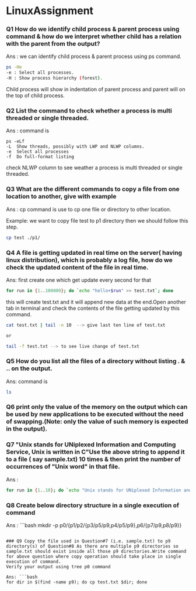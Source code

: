 # LinuxAssignment

### Q1 How do we identify child process & parent process using command & how do we interpret whether child has a relation with the parent from the output?
Ans : we can identify child process & parent process using ps command.
```bash
ps -He
-e : Select all processes.
-H : Show process hierarchy (forest).
```
Child process will show in indentation of parent process and parent will on the top of child process.

### Q2 List the command to check whether a process is multi threaded or single threaded.
Ans : command is 
```
ps -eLf
-L	Show threads, possibly with LWP and NLWP columns.
-e	Select all processes
-f	Do full-format listing
```
check NLWP column to see weather a process is multi threaded or single threaded.

### Q3  What are the different commands to copy a file from one location to another, give with example
Ans : cp command is use to cp one file or directory to other location.

Example: we want to copy file test to p1 directory then we should follow this step.
```bash
cp test ./p1/
```

### Q4 A file is getting updated in real time on the server( having linux distribution), which is probably a log file, how do we check the updated content of the file in real time.

Ans: first create one which get update every second for that 
```bash
for run in {1..100000}; do `echo "hello+$run" >> test.txt`; done
```
this will create test.txt and it will append new data at the end.Open another tab in terminal and check the contents of the file getting updated by this command.
```bash
cat test.txt | tail -n 10  --> give last ten line of test.txt

or

tail -f test.txt --> to see live change of test.txt
```

### Q5 How do you list all the files of a directory without listing . & .. on the output.
Ans: command is
```bash
ls
```
### Q6 print only the value of the memory on the output which can be used by new applications to be executed without the need of swapping.(Note: only the value of such memory is expected in the output).

### Q7  "Unix stands for UNiplexed Information and Computing Service, Unix is written in C"Use the above string to append it to a file ( say sample.txt) 10 times & then print the number of occurrences of "Unix word" in that file.

Ans : 
```bash
for run in {1..10}; do `echo "Unix stands for UNiplexed Information and Computing Service, Unix is written in C" >> test.txt`; done  &&  cat test.txt | grep -o "Unix" | wc -l
```
### Q8 Create below directory structure in a single execution of command
Ans : ```bash
mkdir -p p0/{p1/p2/{p3/p5/p9,p4/p5/p9},p6/{p7/p9,p8/p9}}
```

### Q9 Copy the file used in Question#7 (i.e. sample.txt) to p9 directory(s) of Question#8 As there are multiple p9 directories so sample.txt should exist inside all those p9 directories.Write command for above question where copy operation should take place in single execution of command.
Verify your output using tree p0 command

Ans: ```bash 
for dir in $(find -name p9); do cp test.txt $dir; done
```




